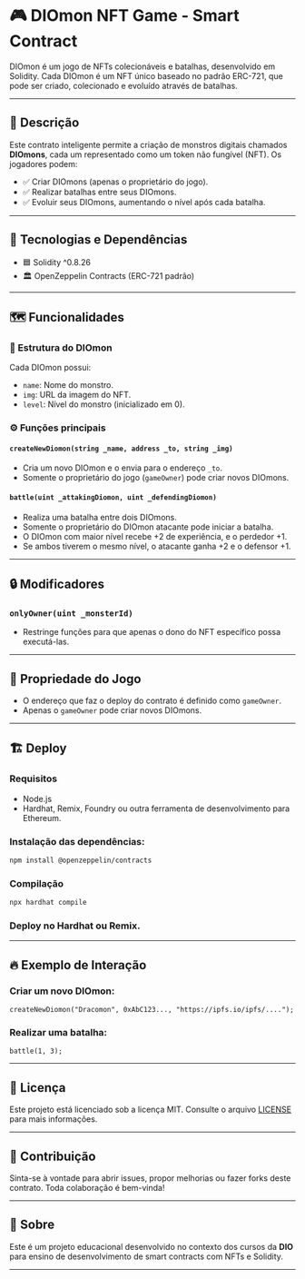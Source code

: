 
# 🎮 DIOmon NFT Game - Smart Contract

DIOmon é um jogo de NFTs colecionáveis e batalhas, desenvolvido em Solidity. Cada DIOmon é um NFT único baseado no padrão ERC-721, que pode ser criado, colecionado e evoluído através de batalhas.

---

## 🚀 Descrição

Este contrato inteligente permite a criação de monstros digitais chamados **DIOmons**, cada um representado como um token não fungível (NFT). Os jogadores podem:

- ✅ Criar DIOmons (apenas o proprietário do jogo).
- ✅ Realizar batalhas entre seus DIOmons.
- ✅ Evoluir seus DIOmons, aumentando o nível após cada batalha.

---

## 🔗 Tecnologias e Dependências

- 🟦 Solidity ^0.8.26
- 🏛️ OpenZeppelin Contracts (ERC-721 padrão)

---

## 🗺️ Funcionalidades

### 🧠 Estrutura do DIOmon
Cada DIOmon possui:
- `name`: Nome do monstro.
- `img`: URL da imagem do NFT.
- `level`: Nível do monstro (inicializado em 0).

### ⚙️ Funções principais

#### `createNewDiomon(string _name, address _to, string _img)`
- Cria um novo DIOmon e o envia para o endereço `_to`.
- Somente o proprietário do jogo (`gameOwner`) pode criar novos DIOmons.

#### `battle(uint _attakingDiomon, uint _defendingDiomon)`
- Realiza uma batalha entre dois DIOmons.
- Somente o proprietário do DIOmon atacante pode iniciar a batalha.
- O DIOmon com maior nível recebe +2 de experiência, e o perdedor +1.
- Se ambos tiverem o mesmo nível, o atacante ganha +2 e o defensor +1.

---

## 🔒 Modificadores

### `onlyOwner(uint _monsterId)`
- Restringe funções para que apenas o dono do NFT específico possa executá-las.

---

## 👑 Propriedade do Jogo

- O endereço que faz o deploy do contrato é definido como `gameOwner`.
- Apenas o `gameOwner` pode criar novos DIOmons.

---

## 🏗️ Deploy

### Requisitos
- Node.js
- Hardhat, Remix, Foundry ou outra ferramenta de desenvolvimento para Ethereum.

### Instalação das dependências:
```bash
npm install @openzeppelin/contracts
```

### Compilação
```bash
npx hardhat compile
```

### Deploy no Hardhat ou Remix.

---

## 🔥 Exemplo de Interação

### Criar um novo DIOmon:
```solidity
createNewDiomon("Dracomon", 0xAbC123..., "https://ipfs.io/ipfs/....");
```

### Realizar uma batalha:
```solidity
battle(1, 3);
```

---

## 📄 Licença

Este projeto está licenciado sob a licença MIT. Consulte o arquivo [LICENSE](LICENSE) para mais informações.

---

## 🤝 Contribuição

Sinta-se à vontade para abrir issues, propor melhorias ou fazer forks deste contrato. Toda colaboração é bem-vinda!

---

## 🚀 Sobre

Este é um projeto educacional desenvolvido no contexto dos cursos da **DIO** para ensino de desenvolvimento de smart contracts com NFTs e Solidity.

---
